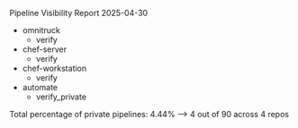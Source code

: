 Pipeline Visibility Report 2025-04-30

* omnitruck
    * verify
* chef-server
    * verify
* chef-workstation
    * verify
* automate
    * verify_private

Total percentage of private pipelines: 4.44%
  --> 4 out of 90 across 4 repos
